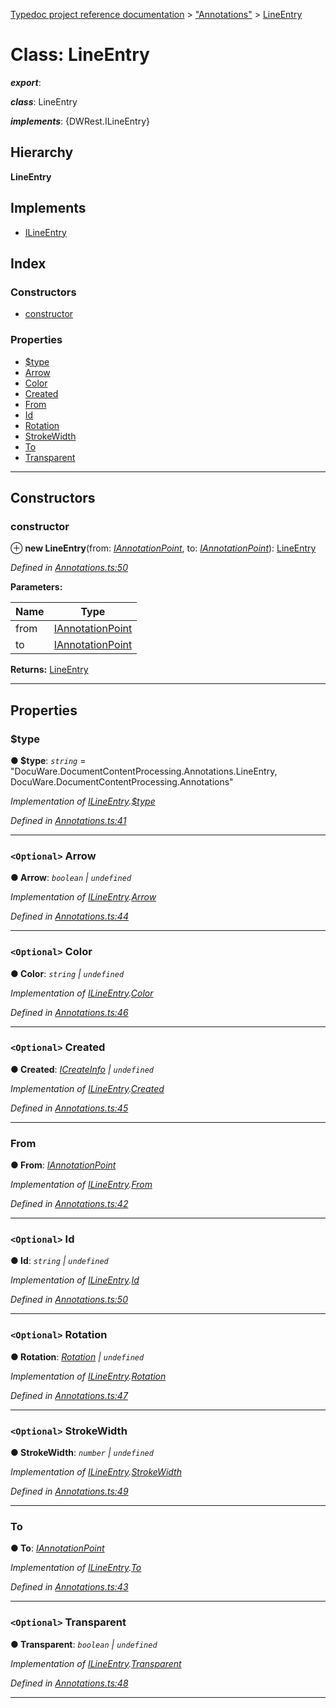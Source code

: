 [Typedoc project reference documentation](../README.md) > ["Annotations"](../modules/_annotations_.md) > [LineEntry](../classes/_annotations_.lineentry.md)

# Class: LineEntry

*__export__*: 

*__class__*: LineEntry

*__implements__*: {DWRest.ILineEntry}

## Hierarchy

**LineEntry**

## Implements

* [ILineEntry](../interfaces/_types_dw_rest_d_.dwrest.ilineentry.md)

## Index

### Constructors

* [constructor](_annotations_.lineentry.md#constructor)

### Properties

* [$type](_annotations_.lineentry.md#_type)
* [Arrow](_annotations_.lineentry.md#arrow)
* [Color](_annotations_.lineentry.md#color)
* [Created](_annotations_.lineentry.md#created)
* [From](_annotations_.lineentry.md#from)
* [Id](_annotations_.lineentry.md#id)
* [Rotation](_annotations_.lineentry.md#rotation)
* [StrokeWidth](_annotations_.lineentry.md#strokewidth)
* [To](_annotations_.lineentry.md#to)
* [Transparent](_annotations_.lineentry.md#transparent)

---

## Constructors

<a id="constructor"></a>

###  constructor

⊕ **new LineEntry**(from: *[IAnnotationPoint](../interfaces/_types_dw_rest_d_.dwrest.iannotationpoint.md)*, to: *[IAnnotationPoint](../interfaces/_types_dw_rest_d_.dwrest.iannotationpoint.md)*): [LineEntry](_annotations_.lineentry.md)

*Defined in [Annotations.ts:50](https://github.com/DocuWare/REST-Sample-TS/blob/0222c3e/src/Annotations.ts#L50)*

**Parameters:**

| Name | Type |
| ------ | ------ |
| from | [IAnnotationPoint](../interfaces/_types_dw_rest_d_.dwrest.iannotationpoint.md) |
| to | [IAnnotationPoint](../interfaces/_types_dw_rest_d_.dwrest.iannotationpoint.md) |

**Returns:** [LineEntry](_annotations_.lineentry.md)

___

## Properties

<a id="_type"></a>

###  $type

**● $type**: *`string`* = "DocuWare.DocumentContentProcessing.Annotations.LineEntry, DocuWare.DocumentContentProcessing.Annotations"

*Implementation of [ILineEntry](../interfaces/_types_dw_rest_d_.dwrest.ilineentry.md).[$type](../interfaces/_types_dw_rest_d_.dwrest.ilineentry.md#_type)*

*Defined in [Annotations.ts:41](https://github.com/DocuWare/REST-Sample-TS/blob/0222c3e/src/Annotations.ts#L41)*

___
<a id="arrow"></a>

### `<Optional>` Arrow

**● Arrow**: *`boolean` \| `undefined`*

*Implementation of [ILineEntry](../interfaces/_types_dw_rest_d_.dwrest.ilineentry.md).[Arrow](../interfaces/_types_dw_rest_d_.dwrest.ilineentry.md#arrow)*

*Defined in [Annotations.ts:44](https://github.com/DocuWare/REST-Sample-TS/blob/0222c3e/src/Annotations.ts#L44)*

___
<a id="color"></a>

### `<Optional>` Color

**● Color**: *`string` \| `undefined`*

*Implementation of [ILineEntry](../interfaces/_types_dw_rest_d_.dwrest.ilineentry.md).[Color](../interfaces/_types_dw_rest_d_.dwrest.ilineentry.md#color)*

*Defined in [Annotations.ts:46](https://github.com/DocuWare/REST-Sample-TS/blob/0222c3e/src/Annotations.ts#L46)*

___
<a id="created"></a>

### `<Optional>` Created

**● Created**: *[ICreateInfo](../interfaces/_types_dw_rest_d_.dwrest.icreateinfo.md) \| `undefined`*

*Implementation of [ILineEntry](../interfaces/_types_dw_rest_d_.dwrest.ilineentry.md).[Created](../interfaces/_types_dw_rest_d_.dwrest.ilineentry.md#created)*

*Defined in [Annotations.ts:45](https://github.com/DocuWare/REST-Sample-TS/blob/0222c3e/src/Annotations.ts#L45)*

___
<a id="from"></a>

###  From

**● From**: *[IAnnotationPoint](../interfaces/_types_dw_rest_d_.dwrest.iannotationpoint.md)*

*Implementation of [ILineEntry](../interfaces/_types_dw_rest_d_.dwrest.ilineentry.md).[From](../interfaces/_types_dw_rest_d_.dwrest.ilineentry.md#from)*

*Defined in [Annotations.ts:42](https://github.com/DocuWare/REST-Sample-TS/blob/0222c3e/src/Annotations.ts#L42)*

___
<a id="id"></a>

### `<Optional>` Id

**● Id**: *`string` \| `undefined`*

*Implementation of [ILineEntry](../interfaces/_types_dw_rest_d_.dwrest.ilineentry.md).[Id](../interfaces/_types_dw_rest_d_.dwrest.ilineentry.md#id)*

*Defined in [Annotations.ts:50](https://github.com/DocuWare/REST-Sample-TS/blob/0222c3e/src/Annotations.ts#L50)*

___
<a id="rotation"></a>

### `<Optional>` Rotation

**● Rotation**: *[Rotation](../enums/_types_dw_rest_d_.dwrest.rotation.md) \| `undefined`*

*Implementation of [ILineEntry](../interfaces/_types_dw_rest_d_.dwrest.ilineentry.md).[Rotation](../interfaces/_types_dw_rest_d_.dwrest.ilineentry.md#rotation)*

*Defined in [Annotations.ts:47](https://github.com/DocuWare/REST-Sample-TS/blob/0222c3e/src/Annotations.ts#L47)*

___
<a id="strokewidth"></a>

### `<Optional>` StrokeWidth

**● StrokeWidth**: *`number` \| `undefined`*

*Implementation of [ILineEntry](../interfaces/_types_dw_rest_d_.dwrest.ilineentry.md).[StrokeWidth](../interfaces/_types_dw_rest_d_.dwrest.ilineentry.md#strokewidth)*

*Defined in [Annotations.ts:49](https://github.com/DocuWare/REST-Sample-TS/blob/0222c3e/src/Annotations.ts#L49)*

___
<a id="to"></a>

###  To

**● To**: *[IAnnotationPoint](../interfaces/_types_dw_rest_d_.dwrest.iannotationpoint.md)*

*Implementation of [ILineEntry](../interfaces/_types_dw_rest_d_.dwrest.ilineentry.md).[To](../interfaces/_types_dw_rest_d_.dwrest.ilineentry.md#to)*

*Defined in [Annotations.ts:43](https://github.com/DocuWare/REST-Sample-TS/blob/0222c3e/src/Annotations.ts#L43)*

___
<a id="transparent"></a>

### `<Optional>` Transparent

**● Transparent**: *`boolean` \| `undefined`*

*Implementation of [ILineEntry](../interfaces/_types_dw_rest_d_.dwrest.ilineentry.md).[Transparent](../interfaces/_types_dw_rest_d_.dwrest.ilineentry.md#transparent)*

*Defined in [Annotations.ts:48](https://github.com/DocuWare/REST-Sample-TS/blob/0222c3e/src/Annotations.ts#L48)*

___

